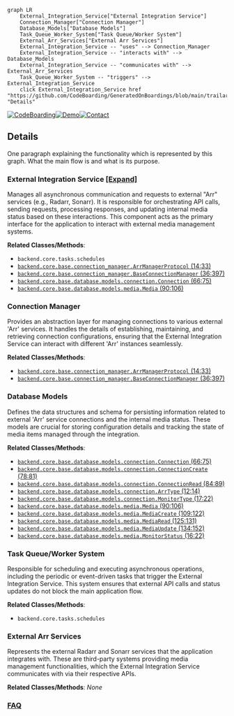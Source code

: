 ```mermaid
graph LR
    External_Integration_Service["External Integration Service"]
    Connection_Manager["Connection Manager"]
    Database_Models["Database Models"]
    Task_Queue_Worker_System["Task Queue/Worker System"]
    External_Arr_Services["External Arr Services"]
    External_Integration_Service -- "uses" --> Connection_Manager
    External_Integration_Service -- "interacts with" --> Database_Models
    External_Integration_Service -- "communicates with" --> External_Arr_Services
    Task_Queue_Worker_System -- "triggers" --> External_Integration_Service
    click External_Integration_Service href "https://github.com/CodeBoarding/GeneratedOnBoardings/blob/main/trailarr/External_Integration_Service.md" "Details"
```

[![CodeBoarding](https://img.shields.io/badge/Generated%20by-CodeBoarding-9cf?style=flat-square)](https://github.com/CodeBoarding/CodeBoarding)[![Demo](https://img.shields.io/badge/Try%20our-Demo-blue?style=flat-square)](https://www.codeboarding.org/demo)[![Contact](https://img.shields.io/badge/Contact%20us%20-%20contact@codeboarding.org-lightgrey?style=flat-square)](mailto:contact@codeboarding.org)

## Details

One paragraph explaining the functionality which is represented by this graph. What the main flow is and what is its purpose.

### External Integration Service [[Expand]](./External_Integration_Service.md)
Manages all asynchronous communication and requests to external "Arr" services (e.g., Radarr, Sonarr). It is responsible for orchestrating API calls, sending requests, processing responses, and updating internal media status based on these interactions. This component acts as the primary interface for the application to interact with external media management systems.


**Related Classes/Methods**:

- `backend.core.tasks.schedules`
- <a href="https://github.com/nandyalu/trailarr/blob/main/backend/core/base/connection_manager.py#L14-L33" target="_blank" rel="noopener noreferrer">`backend.core.base.connection_manager.ArrManagerProtocol` (14:33)</a>
- <a href="https://github.com/nandyalu/trailarr/blob/main/backend/core/base/connection_manager.py#L36-L397" target="_blank" rel="noopener noreferrer">`backend.core.base.connection_manager.BaseConnectionManager` (36:397)</a>
- <a href="https://github.com/nandyalu/trailarr/blob/main/backend/core/base/database/models/connection.py#L66-L75" target="_blank" rel="noopener noreferrer">`backend.core.base.database.models.connection.Connection` (66:75)</a>
- <a href="https://github.com/nandyalu/trailarr/blob/main/backend/core/base/database/models/media.py#L90-L106" target="_blank" rel="noopener noreferrer">`backend.core.base.database.models.media.Media` (90:106)</a>


### Connection Manager
Provides an abstraction layer for managing connections to various external 'Arr' services. It handles the details of establishing, maintaining, and retrieving connection configurations, ensuring that the External Integration Service can interact with different 'Arr' instances seamlessly.


**Related Classes/Methods**:

- <a href="https://github.com/nandyalu/trailarr/blob/main/backend/core/base/connection_manager.py#L14-L33" target="_blank" rel="noopener noreferrer">`backend.core.base.connection_manager.ArrManagerProtocol` (14:33)</a>
- <a href="https://github.com/nandyalu/trailarr/blob/main/backend/core/base/connection_manager.py#L36-L397" target="_blank" rel="noopener noreferrer">`backend.core.base.connection_manager.BaseConnectionManager` (36:397)</a>


### Database Models
Defines the data structures and schema for persisting information related to external 'Arr' service connections and the internal media status. These models are crucial for storing configuration details and tracking the state of media items managed through the integration.


**Related Classes/Methods**:

- <a href="https://github.com/nandyalu/trailarr/blob/main/backend/core/base/database/models/connection.py#L66-L75" target="_blank" rel="noopener noreferrer">`backend.core.base.database.models.connection.Connection` (66:75)</a>
- <a href="https://github.com/nandyalu/trailarr/blob/main/backend/core/base/database/models/connection.py#L78-L81" target="_blank" rel="noopener noreferrer">`backend.core.base.database.models.connection.ConnectionCreate` (78:81)</a>
- <a href="https://github.com/nandyalu/trailarr/blob/main/backend/core/base/database/models/connection.py#L84-L89" target="_blank" rel="noopener noreferrer">`backend.core.base.database.models.connection.ConnectionRead` (84:89)</a>
- <a href="https://github.com/nandyalu/trailarr/blob/main/backend/core/base/database/models/connection.py#L12-L14" target="_blank" rel="noopener noreferrer">`backend.core.base.database.models.connection.ArrType` (12:14)</a>
- <a href="https://github.com/nandyalu/trailarr/blob/main/backend/core/base/database/models/connection.py#L17-L22" target="_blank" rel="noopener noreferrer">`backend.core.base.database.models.connection.MonitorType` (17:22)</a>
- <a href="https://github.com/nandyalu/trailarr/blob/main/backend/core/base/database/models/media.py#L90-L106" target="_blank" rel="noopener noreferrer">`backend.core.base.database.models.media.Media` (90:106)</a>
- <a href="https://github.com/nandyalu/trailarr/blob/main/backend/core/base/database/models/media.py#L109-L122" target="_blank" rel="noopener noreferrer">`backend.core.base.database.models.media.MediaCreate` (109:122)</a>
- <a href="https://github.com/nandyalu/trailarr/blob/main/backend/core/base/database/models/media.py#L125-L131" target="_blank" rel="noopener noreferrer">`backend.core.base.database.models.media.MediaRead` (125:131)</a>
- <a href="https://github.com/nandyalu/trailarr/blob/main/backend/core/base/database/models/media.py#L134-L152" target="_blank" rel="noopener noreferrer">`backend.core.base.database.models.media.MediaUpdate` (134:152)</a>
- <a href="https://github.com/nandyalu/trailarr/blob/main/backend/core/base/database/models/media.py#L16-L22" target="_blank" rel="noopener noreferrer">`backend.core.base.database.models.media.MonitorStatus` (16:22)</a>


### Task Queue/Worker System
Responsible for scheduling and executing asynchronous operations, including the periodic or event-driven tasks that trigger the External Integration Service. This system ensures that external API calls and status updates do not block the main application flow.


**Related Classes/Methods**:

- `backend.core.tasks.schedules`


### External Arr Services
Represents the external Radarr and Sonarr services that the application integrates with. These are third-party systems providing media management functionalities, which the External Integration Service communicates with via their respective APIs.


**Related Classes/Methods**: _None_



### [FAQ](https://github.com/CodeBoarding/GeneratedOnBoardings/tree/main?tab=readme-ov-file#faq)